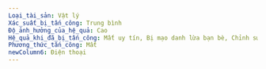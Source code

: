 ```yaml
---
Loại_tài_sản: Vật lý
Xác_suất_bị_tấn_công: Trung bình
Độ_ảnh_hưởng_của_hệ_quả: Cao
Hệ_quả_khi_đã_bị_tấn_công: Mất uy tín, Bị mạo danh lừa bạn bè, Chỉnh sửa PKM, Bị đọc email
Phương_thức_tấn_công: Mất
newColumn6: Điện thoại
---
```

